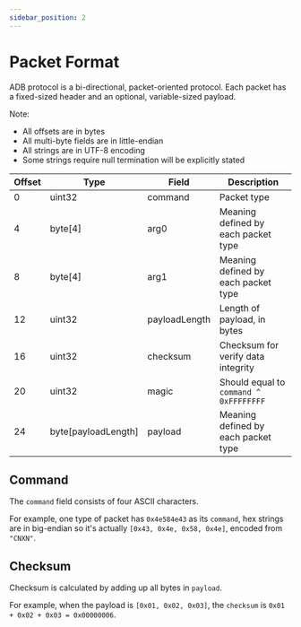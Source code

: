 ```yaml
---
sidebar_position: 2
---
```


# Packet Format

ADB protocol is a bi-directional, packet-oriented protocol. Each packet has a fixed-sized header and an optional, variable-sized payload.

Note:

* All offsets are in bytes
* All multi-byte fields are in little-endian
* All strings are in UTF-8 encoding
* Some strings require null termination will be explicitly stated

| Offset | Type                | Field         | Description                            |
| ------ | ------------------- | ------------- | -------------------------------------- |
| 0      | uint32              | command       | Packet type                            |
| 4      | byte[4]             | arg0          | Meaning defined by each packet type    |
| 8      | byte[4]             | arg1          | Meaning defined by each packet type    |
| 12     | uint32              | payloadLength | Length of payload, in bytes            |
| 16     | uint32              | checksum      | Checksum for verify data integrity     |
| 20     | uint32              | magic         | Should equal to `command ^ 0xFFFFFFFF` |
| 24     | byte[payloadLength] | payload       | Meaning defined by each packet type    |

## Command

The `command` field consists of four ASCII characters.

For example, one type of packet has `0x4e584e43` as its `command`, hex strings are in big-endian so it's actually `[0x43, 0x4e, 0x58, 0x4e]`, encoded from `"CNXN"`.

## Checksum

Checksum is calculated by adding up all bytes in `payload`.

For example, when the payload is `[0x01, 0x02, 0x03]`, the `checksum` is `0x01 + 0x02 + 0x03 = 0x00000006`.

